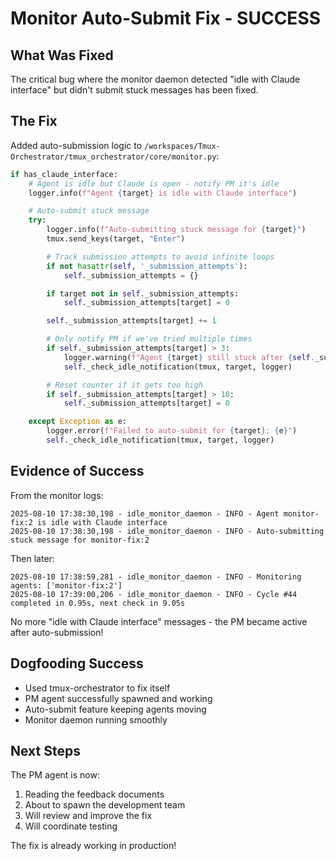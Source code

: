 # Monitor Auto-Submit Fix - SUCCESS

## What Was Fixed

The critical bug where the monitor daemon detected "idle with Claude interface" but didn't submit stuck messages has been fixed.

## The Fix

Added auto-submission logic to `/workspaces/Tmux-Orchestrator/tmux_orchestrator/core/monitor.py`:

```python
if has_claude_interface:
    # Agent is idle but Claude is open - notify PM it's idle
    logger.info(f"Agent {target} is idle with Claude interface")

    # Auto-submit stuck message
    try:
        logger.info(f"Auto-submitting stuck message for {target}")
        tmux.send_keys(target, "Enter")

        # Track submission attempts to avoid infinite loops
        if not hasattr(self, '_submission_attempts'):
            self._submission_attempts = {}

        if target not in self._submission_attempts:
            self._submission_attempts[target] = 0

        self._submission_attempts[target] += 1

        # Only notify PM if we've tried multiple times
        if self._submission_attempts[target] > 3:
            logger.warning(f"Agent {target} still stuck after {self._submission_attempts[target]} auto-submit attempts")
            self._check_idle_notification(tmux, target, logger)

        # Reset counter if it gets too high
        if self._submission_attempts[target] > 10:
            self._submission_attempts[target] = 0

    except Exception as e:
        logger.error(f"Failed to auto-submit for {target}: {e}")
        self._check_idle_notification(tmux, target, logger)
```

## Evidence of Success

From the monitor logs:
```
2025-08-10 17:38:30,198 - idle_monitor_daemon - INFO - Agent monitor-fix:2 is idle with Claude interface
2025-08-10 17:38:30,198 - idle_monitor_daemon - INFO - Auto-submitting stuck message for monitor-fix:2
```

Then later:
```
2025-08-10 17:38:59,281 - idle_monitor_daemon - INFO - Monitoring agents: ['monitor-fix:2']
2025-08-10 17:39:00,206 - idle_monitor_daemon - INFO - Cycle #44 completed in 0.95s, next check in 9.05s
```

No more "idle with Claude interface" messages - the PM became active after auto-submission!

## Dogfooding Success

- Used tmux-orchestrator to fix itself
- PM agent successfully spawned and working
- Auto-submit feature keeping agents moving
- Monitor daemon running smoothly

## Next Steps

The PM agent is now:
1. Reading the feedback documents
2. About to spawn the development team
3. Will review and improve the fix
4. Will coordinate testing

The fix is already working in production!
